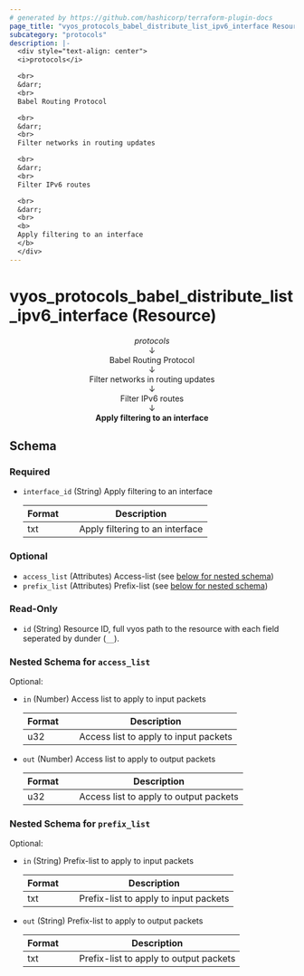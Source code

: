 ```yaml
---
# generated by https://github.com/hashicorp/terraform-plugin-docs
page_title: "vyos_protocols_babel_distribute_list_ipv6_interface Resource - vyos"
subcategory: "protocols"
description: |-
  <div style="text-align: center">
  <i>protocols</i>

  <br>
  &darr;
  <br>
  Babel Routing Protocol

  <br>
  &darr;
  <br>
  Filter networks in routing updates

  <br>
  &darr;
  <br>
  Filter IPv6 routes

  <br>
  &darr;
  <br>
  <b>
  Apply filtering to an interface
  </b>
  </div>
---
```


# vyos_protocols_babel_distribute_list_ipv6_interface (Resource)

<div style="text-align: center">
<i>protocols</i>

<br>
&darr;
<br>
Babel Routing Protocol

<br>
&darr;
<br>
Filter networks in routing updates

<br>
&darr;
<br>
Filter IPv6 routes

<br>
&darr;
<br>
<b>
Apply filtering to an interface
</b>
</div>



<!-- schema generated by tfplugindocs -->
## Schema

### Required

- `interface_id` (String) Apply filtering to an interface

    |  Format &emsp; | Description  |
    |----------|---------------|
    |  txt  &emsp; |  Apply filtering to an interface  |

### Optional

- `access_list` (Attributes) Access-list (see [below for nested schema](#nestedatt--access_list))
- `prefix_list` (Attributes) Prefix-list (see [below for nested schema](#nestedatt--prefix_list))

### Read-Only

- `id` (String) Resource ID, full vyos path to the resource with each field seperated by dunder (`__`).

<a id="nestedatt--access_list"></a>
### Nested Schema for `access_list`

Optional:

- `in` (Number) Access list to apply to input packets

    |  Format &emsp; | Description  |
    |----------|---------------|
    |  u32  &emsp; |  Access list to apply to input packets  |
- `out` (Number) Access list to apply to output packets

    |  Format &emsp; | Description  |
    |----------|---------------|
    |  u32  &emsp; |  Access list to apply to output packets  |


<a id="nestedatt--prefix_list"></a>
### Nested Schema for `prefix_list`

Optional:

- `in` (String) Prefix-list to apply to input packets

    |  Format &emsp; | Description  |
    |----------|---------------|
    |  txt  &emsp; |  Prefix-list to apply to input packets  |
- `out` (String) Prefix-list to apply to output packets

    |  Format &emsp; | Description  |
    |----------|---------------|
    |  txt  &emsp; |  Prefix-list to apply to output packets  |
